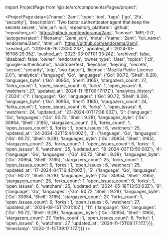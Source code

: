 
import ProjectPage from '@site/src/components/Pages/project';

<ProjectPage
    data={{'name': '2ami', 'type': 'tool', 'tags': ['go', '2fa', 'security'], 'description': 'Two factor authenticator agent that keep the secrets secret.', 'site_url': null, 'repository_platform': 'github', 'repository_url': 'https://github.com/endorama/2ami', 'license': 'MPL-2.0', 'autogenerated': {'filename': '2ami.json', 'meta': {'name': '2ami', 'full_name': 'endorama/2ami', 'html_url': 'https://github.com/endorama/2ami', 'created_at': '2018-06-26T23:50:23Z', 'updated_at': '2024-10-16T08:29:35Z', 'pushed_at': '2023-03-07T01:33:24Z', 'archived': false, 'disabled': false, 'owner': 'endorama', 'owner_type': 'User', 'topics': ['cli', 'google-authenticator', 'hacktoberfest', 'keychain', 'keyring', 'secrets', 'secure', 'security', 'totp', 'two-factor'], 'license': 'Mozilla Public License 2.0'}, 'analytics': {'language': 'Go', 'languages': {'Go': 90.72, 'Shell': 9.28}, 'languages_byte': {'Go': 30954, 'Shell': 3165}, 'stargazers_count': 27, 'forks_count': 1, 'open_issues_count': 6, 'forks': 1, 'open_issues': 6, 'watchers': 27, 'updated_at': '2024-11-15T09:17:17Z'}, 'analytics_history': {'2024': {'1': {'language': 'Go', 'languages': {'Go': 90.72, 'Shell': 9.28}, 'languages_byte': {'Go': 30954, 'Shell': 3165}, 'stargazers_count': 24, 'forks_count': 1, 'open_issues_count': 6, 'forks': 1, 'open_issues': 6, 'watchers': 24, 'updated_at': '23-2024-01T17:38:00Z'}, '2': {'language': 'Go', 'languages': {'Go': 90.72, 'Shell': 9.28}, 'languages_byte': {'Go': 30954, 'Shell': 3165}, 'stargazers_count': 25, 'forks_count': 1, 'open_issues_count': 6, 'forks': 1, 'open_issues': 6, 'watchers': 25, 'updated_at': '24-2024-02T15:44:00Z'}, '3': {'language': 'Go', 'languages': {'Go': 90.72, 'Shell': 9.28}, 'languages_byte': {'Go': 30954, 'Shell': 3165}, 'stargazers_count': 25, 'forks_count': 1, 'open_issues_count': 6, 'forks': 1, 'open_issues': 6, 'watchers': 25, 'updated_at': '19-2024-03T13:50:00Z'}, '4': {'language': 'Go', 'languages': {'Go': 90.72, 'Shell': 9.28}, 'languages_byte': {'Go': 30954, 'Shell': 3165}, 'stargazers_count': 25, 'forks_count': 1, 'open_issues_count': 6, 'forks': 1, 'open_issues': 6, 'watchers': 25, 'updated_at': '17-2024-04T16:42:00Z'}, '5': {'language': 'Go', 'languages': {'Go': 90.72, 'Shell': 9.28}, 'languages_byte': {'Go': 30954, 'Shell': 3165}, 'stargazers_count': 25, 'forks_count': 1, 'open_issues_count': 6, 'forks': 1, 'open_issues': 6, 'watchers': 25, 'updated_at': '2024-05-18T13:53:03Z'}, '9': {'language': 'Go', 'languages': {'Go': 90.72, 'Shell': 9.28}, 'languages_byte': {'Go': 30954, 'Shell': 3165}, 'stargazers_count': 27, 'forks_count': 1, 'open_issues_count': 6, 'forks': 1, 'open_issues': 6, 'watchers': 27, 'updated_at': '2024-09-15T17:01:10Z'}, '11': {'language': 'Go', 'languages': {'Go': 90.72, 'Shell': 9.28}, 'languages_byte': {'Go': 30954, 'Shell': 3165}, 'stargazers_count': 27, 'forks_count': 1, 'open_issues_count': 6, 'forks': 1, 'open_issues': 6, 'watchers': 27, 'updated_at': '2024-11-15T09:17:17Z'}}}, 'timestamp': '2024-11-15T09:17:17Z'}}}
/>
